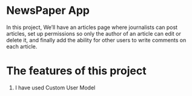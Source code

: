 # NewsPaper App

In this project, We’ll have an articles page where journalists can post articles, set up permissions so only the author of an article can edit or delete
it, and finally add the ability for other users to write comments on each article.

# The features of this project
1. I have used Custom User Model
